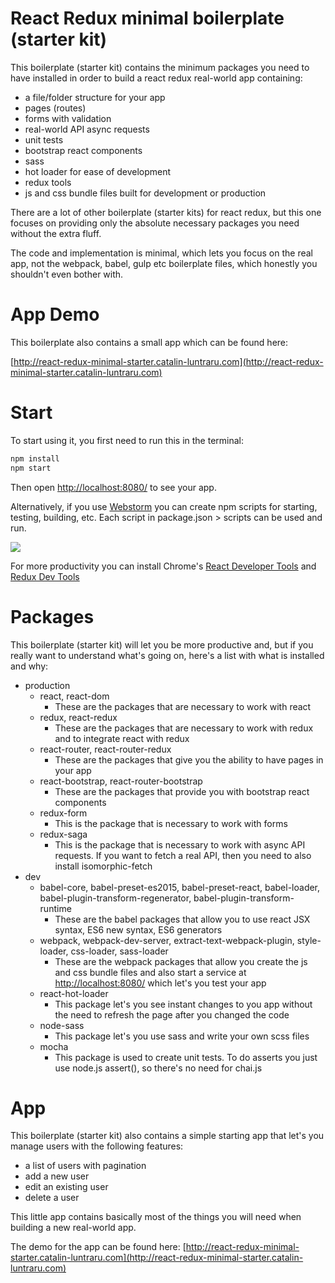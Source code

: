# React Redux minimal boilerplate (starter kit)

This boilerplate (starter kit) contains the minimum packages you need to have installed in order to build a react redux real-world app containing:
* a file/folder structure for your app
* pages (routes)
* forms with validation
* real-world API async requests
* unit tests
* bootstrap react components
* sass
* hot loader for ease of development
* redux tools
* js and css bundle files built for development or production

There are a lot of other boilerplate (starter kits) for react redux, but this one focuses on providing only the absolute necessary packages you need without the extra fluff.

The code and implementation is minimal, which lets you focus on the real app, not the webpack, babel, gulp etc boilerplate files, which honestly you shouldn't even bother with.

# App Demo 

This boilerplate also contains a small app which can be found here:

[http://react-redux-minimal-starter.catalin-luntraru.com](http://react-redux-minimal-starter.catalin-luntraru.com)

# Start

To start using it, you first need to run this in the terminal:

```sh
npm install
npm start
```

Then open [http://localhost:8080/](http://localhost:8080/) to see your app.

Alternatively, if you use [Webstorm](https://www.jetbrains.com/webstorm/) you can create npm scripts for starting, testing, building, etc. Each script in package.json > scripts can be used and run.

<img src="https://i.gyazo.com/c0e0cb4b77be8f55b0bea25a6532b302.png">

For more productivity you can install Chrome's [React Developer Tools](https://chrome.google.com/webstore/detail/react-developer-tools/fmkadmapgofadopljbjfkapdkoienihi?hl=en) and [Redux Dev Tools](https://chrome.google.com/webstore/detail/redux-devtools/lmhkpmbekcpmknklioeibfkpmmfibljd?hl=en)

# Packages

This boilerplate (starter kit) will let you be more productive and, but if you really want to understand what's going on, here's a list with what is installed and why:

* production
    * react, react-dom
        * These are the packages that are necessary to work with react
    * redux, react-redux
        * These are the packages that are necessary to work with redux and to integrate react with redux
    * react-router, react-router-redux
        * These are the packages that give you the ability to have pages in your app
    * react-bootstrap, react-router-bootstrap
        * These are the packages that provide you with bootstrap react components
    * redux-form
        * This is the package that is necessary to work with forms
    * redux-saga
        * This is the package that is necessary to work with async API requests. If you want to fetch a real API, then you need to also install isomorphic-fetch
* dev
    * babel-core, babel-preset-es2015, babel-preset-react, babel-loader, babel-plugin-transform-regenerator, babel-plugin-transform-runtime
        * These are the babel packages that allow you to use react JSX syntax, ES6 new syntax, ES6 generators
    * webpack, webpack-dev-server, extract-text-webpack-plugin, style-loader, css-loader, sass-loader
        * These are the webpack packages that allow you create the js and css bundle files and also start a service at [http://localhost:8080/](http://localhost:8080/) which let's you test your app
    * react-hot-loader
        * This package let's you see instant changes to you app without the need to refresh the page after you changed the code
    * node-sass
        * This package let's you use sass and write your own scss files
    * mocha
        * This package is used to create unit tests. To do asserts you just use node.js assert(), so there's no need for chai.js

# App

This boilerplate (starter kit) also contains a simple starting app that let's you manage users with the following features:
* a list of users with pagination
* add a new user
* edit an existing user
* delete a user

This little app contains basically most of the things you will need when building a new real-world app.

The demo for the app can be found here: [http://react-redux-minimal-starter.catalin-luntraru.com](http://react-redux-minimal-starter.catalin-luntraru.com)
